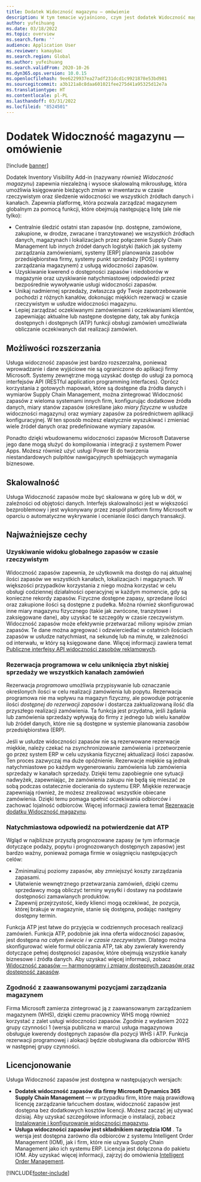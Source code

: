 ```yaml
---
title: Dodatek Widoczność magazynu — omówienie
description: W tym temacie wyjaśniono, czym jest dodatek Widoczność magazynu i jakie są jego funkcje.
author: yufeihuang
ms.date: 03/18/2022
ms.topic: overview
ms.search.form: ''
audience: Application User
ms.reviewer: kamaybac
ms.search.region: Global
ms.author: yufeihuang
ms.search.validFrom: 2020-10-26
ms.dyn365.ops.version: 10.0.15
ms.openlocfilehash: 9ee6229937ea27adf231dcd1c9921878e53bd981
ms.sourcegitcommit: a3b121a8c8daa601021fee275d41a95325d12e7a
ms.translationtype: HT
ms.contentlocale: pl-PL
ms.lasthandoff: 03/31/2022
ms.locfileid: "8524501"
---
```

# <a name="inventory-visibility-add-in-overview"></a>Dodatek Widoczność magazynu — omówienie

[!include [banner](../includes/banner.md)]

Dodatek Inventory Visibility Add-in (nazywany również *Widoczność magazynu*) zapewnia niezależną i wysoce skalowalną mikrousługę, która umożliwia księgowanie bieżących zmian w inwentarzu w czasie rzeczywistym oraz śledzenie widoczności we wszystkich źródłach danych i kanałach. Zapewnia platformę, która pozwala zarządzać magazynem globalnym za pomocą funkcji, które obejmują następującą listę (ale nie tylko):

- Centralnie śledzić ostatni stan zapasów (np. dostępne, zamówione, zakupione, w drodze, zwracane i tranzytowane) we wszystkich źródłach danych, magazynach i lokalizacjach przez połączenie Supply Chain Management lub innych źródeł danych logistyki (takich jak systemy zarządzania zamówieniami, systemy \[ERP\] planowania zasobów przedsiębiorstwa firmy, systemy punkt sprzedaży \[POS\] i systemy zarządzania magazynem) z usługą widoczności zapasów.
- Uzyskiwanie kwerend o dostępności zapasów i niedoborów w magazynie oraz uzyskiwanie natychmiastowej odpowiedzi przez bezpośrednie wywoływanie usługi widoczności zapasów.
- Unikaj nadmiernej sprzedaży, zwłaszcza gdy Twoje zapotrzebowanie pochodzi z różnych kanałów, dokonując miękkich rezerwacji w czasie rzeczywistym w usłudze widoczności magazynu.
- Lepiej zarządzać oczekiwanymi zamówieniami i oczekiwaniami klientów, zapewniając aktualne lub następne dostępne daty, tak aby funkcja dostępnych i dostępnych (ATP) funkcji obsługi zamówień umożliwiała obliczanie oczekiwanych dat realizacji zamówień.

## <a name="extensibility"></a>Możliwości rozszerzania

Usługa widoczność zapasów jest bardzo rozszerzalna, ponieważ wprowadzanie i dane wyjściowe nie są ograniczone do aplikacji firmy Microsoft. Systemy zewnętrzne mogą uzyskać dostęp do usługi za pomocą interfejsów API (RESTful application programming interfaces). Oprócz korzystania z gotowych mapowań, które są dostępne dla źródła danych i wymiarów Supply Chain Management, można zintegrować Widoczność zapasów z wieloma systemami innych firm, konfigurując dodatkowe źródła danych, miary stanów zapasów (określane jako *miary fizyczne* w usłudze widoczności magazynu) oraz wymiary zapasów za pośrednictwem aplikacji konfiguracyjnej. W ten sposób możesz elastycznie wyszukiwać i zmieniać wiele źródeł danych oraz predefiniowane wymiary zapasów.

Ponadto dzięki wbudowanemu widoczności zapasów Microsoft Dataverse jego dane mogą służyć do kompilowania i integracji z systemem Power Apps. Możesz również użyć usługi Power BI do tworzenia niestandardowych pulpitów nawigacyjnych spełniających wymagania biznesowe.

## <a name="scalability"></a>Skalowalność

Usługa Widoczność zapasów może być skalowana w górę lub w dół, w zależności od objętości danych. Interfejs skalowalności jest w większości bezproblemowy i jest wykonywany przez zespół platform firmy Microsoft w oparciu o automatyczne wykrywanie i ocenianie ilości danych transakcji.

## <a name="feature-highlights"></a>Najważniejsze cechy

### <a name="get-a-global-view-of-real-time-inventory"></a>Uzyskiwanie widoku globalnego zapasów w czasie rzeczywistym

Widoczność zapasów zapewnia, że użytkownik ma dostęp do naj aktualnej ilości zapasów we wszystkich kanałach, lokalizacjach i magazynach. W większości przypadków korzystania z niego można korzystać w celu obsługi codziennej działalności operacyjnej w każdym momencie, gdy są konieczne rekordy zapasów. Fizyczne dostępne zapasy, sprzedane ilości oraz zakupione ilości są dostępne z pudełka. Można również skonfigurować inne miary magazynu fizycznego (takie jak zwrócone, tranzytowe i zaksięgowane dane), aby uzyskać te szczegóły w czasie rzeczywistym. Widoczność zapasów może efektywnie przetwarzać miliony wpisów zmian zapasów. Te dane można agregować i odzwierciedlać w ostatnich ilościach zapasów w usłudze natychmiast, na sekundę lub na minutę, w zależności od interwału, w który są księgowane dane. Więcej informacji zawiera temat [Publiczne interfejsy API widoczności zasobów reklamowych](inventory-visibility-api.md).

### <a name="soft-reservation-to-avoid-overselling-across-all-order-channels"></a>Rezerwacja programowa w celu uniknięcia zbyt niskiej sprzedaży we wszystkich kanałach zamówień

Rezerwacja *programowa* umożliwia przypisywanie lub oznaczanie określonych ilości w celu realizacji zamówienia lub popytu. Rezerwacja programowa nie ma wpływu na magazyn fizyczny, ale powoduje potrącenie ilości *dostępnej do rezerwacji zapasów* i dostarcza zaktualizowaną ilość dla przyszłego realizacji zamówienia. Ta funkcja jest przydatna, jeśli żądania lub zamówienia sprzedaży wpływają do firmy z jednego lub wielu kanałów lub źródeł danych, które nie są dostępne w systemie planowania zasobów przedsiębiorstwa (ERP).

Jeśli w usłudze widoczności zapasów nie są rezerwowane rezerwacje miękkie, należy czekać na zsynchronizowanie zamówienia i przetworzenie go przez system ERP w celu uzyskania fizycznej aktualizacji ilości zapasów. Ten proces zazwyczaj ma duże opóźnienie. Rezerwacje miękkie są jednak natychmiastowe po każdym wygenerowaniu zamówienia lub zamówienia sprzedaży w kanałach sprzedaży. Dzięki temu zapobiegnie one sytuacji nadwyżek, zapewniając, że zamówienia zakupu nie będą się mieszać ze sobą podczas ostatecznie docierania do systemu ERP. Miękkie rezerwacje zapewniają również, że możesz zrealizować wszystkie obiecane zamówienia. Dzięki temu pomaga spełnić oczekiwania odbiorców i zachować lojalność odbiorców. Więcej informacji zawiera temat [Rezerwacje dodatku Widoczność magazynu](inventory-visibility-reservations.md).

### <a name="immediate-response-of-atp-dates-confirmation"></a>Natychmiastowa odpowiedź na potwierdzenie dat ATP

Wgląd w najbliższe przyszłą prognozowane zapasy (w tym informacje dotyczące podaży, popytu i prognozowanych dostępnych zapasów) jest bardzo ważny, ponieważ pomaga firmie w osiągnięciu następujących celów:

- Zminimalizuj poziomy zapasów, aby zmniejszyć koszty zarządzania zapasami.
- Ułatwienie wewnętrznego przetwarzania zamówień, dzięki czemu sprzedawcy mogą obliczyć terminy wysyłki i dostawy na podstawie dostępności zamawianych produktów.
- Zapewnij przejrzystość, kiedy klienci mogą oczekiwać, że pozycja, której brakuje w magazynie, stanie się dostępna, podając następny dostępny termin.

Funkcja ATP jest łatwe do przyjęcia w codziennych procesach realizacji zamówień. Funkcja ATP, podobnie jak inna oferta widoczności zapasów, jest dostępna *na całym świecie i w czasie rzeczywistym*. Dlatego można skonfigurować wiele formuł obliczania ATP, tak aby zawierały kwerendy dotyczące pełnej dostępności zapasów, które obejmują wszystkie kanały biznesowe i źródła danych. Aby uzyskać więcej informacji, zobacz [Widoczność zapasów — harmonogramy i zmiany dostępnych zapasów oraz dostępność zapasów](inventory-visibility-available-to-promise.md).

### <a name="compatibility-with-advanced-warehouse-management-items"></a>Zgodność z zaawansowanymi pozycjami zarządzania magazynem

Firma Microsoft zamierza zintegrować ją z zaawansowanym zarządzaniem magazynem (WHS), dzięki czemu pracownicy WHS mogą również korzystać z zalet usługi widoczności zapasów. Zgodnie z wydaniem 2022 grupy czynności 1 (wersja publiczna w marcu) usługa magazynowa obsługuje kwerendy dostępnych zapasów dla pozycji WHS i ATP. Funkcja rezerwacji programowej i alokacji będzie obsługiwana dla odbiorców WHS w następnej grupy czynności. <!-- KFM: Add this link when target is published: For more information, see [Inventory Visibility support for WHS items](inventory-visibility-whs-support.md). -->

## <a name="licensing"></a>Licencjonowanie

Usługa Widoczność zapasów jest dostępna w następujących wersjach:

- **Dodatek widoczność zapasów dla firmy Microsoft Dynamics 365 Supply Chain Management** — w przypadku firm, które mają prawidłową licencję zarządzanie łańcuchem dostaw, widoczność zapasów jest dostępna bez dodatkowych kosztów licencji. Możesz zacząć jej używać dzisiaj. Aby uzyskać szczegółowe informacje o instalacji, zobacz [Instalowanie i konfigurowanie widoczności magazynu](inventory-visibility-setup.md).
- **Usługa widoczności zapasów jest składnikiem narzędzia IOM** . Ta wersja jest dostępna zarówno dla odbiorców z systemu Intelligent Order Management (IOM), jak i firm, które nie używa Supply Chain Management jako ich systemu ERP. Licencja jest dołączona do pakietu IOM. Aby uzyskać więcej informacji, zajrzyj do omówienia [Intelligent Order Management](/dynamics365/intelligent-order-management/overview).

[!INCLUDE[footer-include](../../includes/footer-banner.md)]
